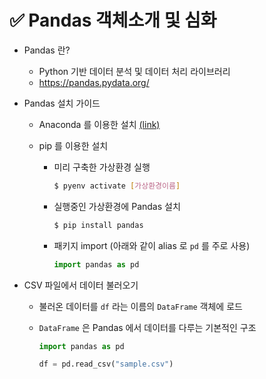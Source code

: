 # ✅ Pandas 객체소개 및 심화



- Pandas 란?
  - Python 기반 데이터 분석 및 데이터 처리 라이브러리
  - https://pandas.pydata.org/



- Pandas 설치 가이드 

  - Anaconda 를 이용한 설치 [(link)](https://pandas.pydata.org/getting_started.html)

  - pip 를 이용한 설치

    - 미리 구축한 가상환경 실행

      ```bash
      $ pyenv activate [가상환경이름]
      ```

    - 실행중인 가상환경에 Pandas 설치

      ```bash
      $ pip install pandas
      ```

    - 패키지 import (아래와 같이 alias 로 `pd` 를 주로 사용)

      ```python
      import pandas as pd
      ```



- CSV 파일에서 데이터 불러오기

  - 불러온 데이터를 `df` 라는 이름의 `DataFrame` 객체에 로드
  - `DataFrame` 은 Pandas 에서 데이터를 다루는 기본적인 구조

    ```python
    import pandas as pd

    df = pd.read_csv("sample.csv")
    ```
      
